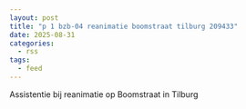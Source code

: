 ```yaml
---
layout: post
title: "p 1 bzb-04 reanimatie boomstraat tilburg 209433"
date: 2025-08-31
categories: 
  - rss
tags: 
  - feed
---
```


Assistentie bij reanimatie op Boomstraat in Tilburg
